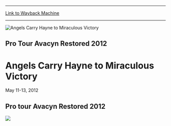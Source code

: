 
---
[Link to Wayback Machine](https://web.archive.org/web/20160902212935/http://magic.wizards.com/en/events/coverage/ptar12)

[_metadata_:description]:- "&#13; Pro tour Avacyn Restored 2012&#13;"
[_metadata_:generator]:- "Drupal 7 (http://drupal.org)"
[_metadata_:node]:- "502461"
[_metadata_:source]:- "div-block-system-main"
[_metadata_:title]:- "Angels Carry Hayne to Miraculous Victory"
[_metadata_:wayback_capture_timestamp]:- "2016-09-02 21:29:35"
[_metadata_:wayback_raw_url]:- "https://web.archive.org/web/20160902212935id_/http://magic.wizards.com/en/events/coverage/ptar12"
[_metadata_:wayback_url]:- "http://magic.wizards.com/en/events/coverage/ptar12"
---







![Angels Carry Hayne to Miraculous Victory](https://media.magic.wizards.com/images/banner/large_1_4.jpg)





Pro Tour Avacyn Restored 2012
-----------------------------


Angels Carry Hayne to Miraculous Victory
========================================




May 11-13, 2012












Pro tour Avacyn Restored 2012
-----------------------------


![](https://media.magic.wizards.com/image_legacy_migration/mtg/images/daily/events/ptavr12/620.jpg)  

 

